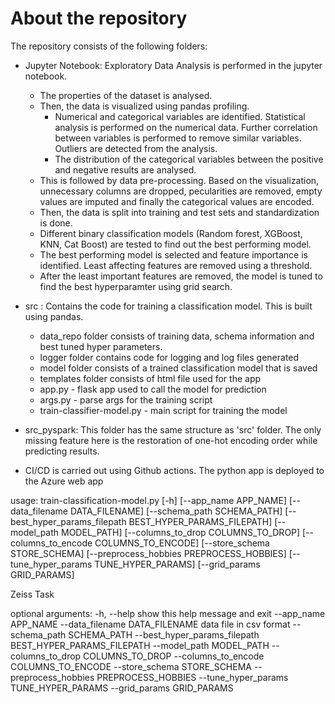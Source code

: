 # About the repository

The repository consists of the following folders:

* Jupyter Notebook: Exploratory Data Analysis is performed in the jupyter notebook.
    * The properties of the dataset is analysed. 
    * Then, the data is visualized using pandas profiling.
        *  Numerical and categorical variables are identified. Statistical analysis is performed on the numerical data. Further correlation between variables is performed to remove similar variables. Outliers are detected from the analysis. 
        * The distribution of the categorical variables between the  positive and negative results are analysed.  
    * This is followed by data pre-processing. Based on the visualization, unnecessary columns are dropped, pecularities are removed, empty values are imputed and finally the categorical values are encoded.
    * Then, the data is split into training and test sets and standardization is done.
    * Different binary classification models (Random forest, XGBoost, KNN, Cat Boost) are tested to find out the best performing model. 
    * The best performing model is selected and feature importance is identified. Least affecting features are removed using a threshold.
    * After the least important features are removed, the model is tuned to find the best hyperparamter using grid search.

* src : Contains the code for training a classification model. This is built using pandas.
    * data_repo folder consists of training data, schema information and best tuned hyper parameters.
    * logger folder contains code for logging and log files generated
    * model folder consists of a trained classification model that is saved
    * templates folder consists of html file used for the app
    * app.py - flask app used to call the model for prediction
    * args.py - parse args for the training script
    * train-classifier-model.py - main script for training the model

* src_pyspark: This folder has the same structure as 'src' folder. The only missing feature here is the restoration of one-hot encoding order while predicting results.

* CI/CD is carried out using Github actions. The python app is deployed to the Azure web app



usage: train-classification-model.py [-h] [--app_name APP_NAME]
                                     [--data_filename DATA_FILENAME]
                                     [--schema_path SCHEMA_PATH]
                                     [--best_hyper_params_filepath BEST_HYPER_PARAMS_FILEPATH]
                                     [--model_path MODEL_PATH]
                                     [--columns_to_drop COLUMNS_TO_DROP]
                                     [--columns_to_encode COLUMNS_TO_ENCODE]
                                     [--store_schema STORE_SCHEMA]
                                     [--preprocess_hobbies PREPROCESS_HOBBIES]
                                     [--tune_hyper_params TUNE_HYPER_PARAMS]
                                     [--grid_params GRID_PARAMS]

Zeiss Task



optional arguments:
  -h, --help            show this help message and exit
  --app_name APP_NAME
  --data_filename DATA_FILENAME
                        data file in csv format
  --schema_path SCHEMA_PATH
  --best_hyper_params_filepath BEST_HYPER_PARAMS_FILEPATH
  --model_path MODEL_PATH
  --columns_to_drop COLUMNS_TO_DROP
  --columns_to_encode COLUMNS_TO_ENCODE
  --store_schema STORE_SCHEMA
  --preprocess_hobbies PREPROCESS_HOBBIES
  --tune_hyper_params TUNE_HYPER_PARAMS
  --grid_params GRID_PARAMS